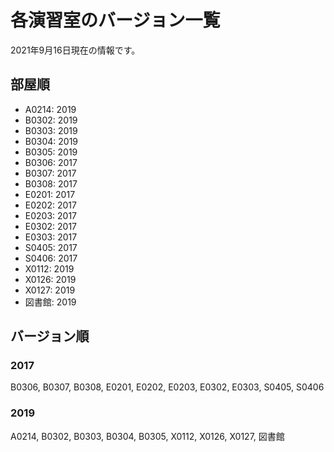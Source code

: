 # 各演習室のバージョン一覧

2021年9月16日現在の情報です。

## 部屋順

- A0214: 2019
- B0302: 2019
- B0303: 2019
- B0304: 2019
- B0305: 2019
- B0306: 2017
- B0307: 2017
- B0308: 2017
- E0201: 2017
- E0202: 2017
- E0203: 2017
- E0302: 2017
- E0303: 2017
- S0405: 2017
- S0406: 2017
- X0112: 2019
- X0126: 2019
- X0127: 2019
- 図書館: 2019

## バージョン順

### 2017

B0306, B0307, B0308, E0201, E0202, E0203, E0302, E0303, S0405, S0406

### 2019

A0214, B0302, B0303, B0304, B0305, X0112, X0126, X0127, 図書館
